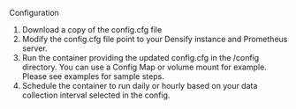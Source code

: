 Configuration 

1. Download a copy of the config.cfg file
2. Modify the config.cfg file point to your Densify instance and Prometheus server.
3. Run the container providing the updated config.cfg in the /config directory. You can use a Config Map or volume mount for example. Please see examples for sample steps.
4. Schedule the container to run daily or hourly based on your data collection interval selected in the config. 